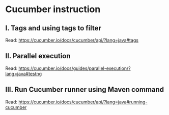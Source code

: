 # Cucumber instruction

## I. Tags and using tags to filter

Read: https://cucumber.io/docs/cucumber/api/?lang=java#tags

## II. Parallel execution

Read: https://cucumber.io/docs/guides/parallel-execution/?lang=java#testng

## III. Run Cucumber runner using Maven command
Read: https://cucumber.io/docs/cucumber/api/?lang=java#running-cucumber